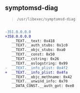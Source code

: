 ## symptomsd-diag

> `/usr/libexec/symptomsd-diag`

```diff

-351.0.0.0.0
+358.0.0.0.0
   __TEXT.__text: 0x418
   __TEXT.__auth_stubs: 0x1c0
   __TEXT.__objc_stubs: 0xa0
   __TEXT.__const: 0x50
   __TEXT.__cstring: 0x26
   __TEXT.__oslogstring: 0x99
-  __TEXT.__info_plist: 0x4f2
+  __TEXT.__info_plist: 0x4fa
   __TEXT.__objc_methname: 0x42
   __TEXT.__unwind_info: 0x70
   __DATA_CONST.__auth_got: 0xe8

```
